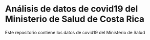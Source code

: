 # Análisis de datos de covid19 del Ministerio de Salud de Costa Rica 
Este repositorio contiene los datos de covid19 del Ministerio de Salud 
